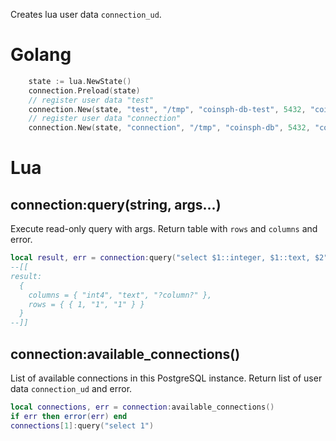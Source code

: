 Creates lua user data `connection_ud`.

# Golang

```go
	state := lua.NewState()
	connection.Preload(state)
	// register user data "test"
	connection.New(state, "test", "/tmp", "coinsph-db-test", 5432, "coinsph-user-test", "coinsph-password")
	// register user data "connection"
	connection.New(state, "connection", "/tmp", "coinsph-db", 5432, "coinsph-user", "coinsph-password")
```

# Lua

## connection:query(string, args...)

Execute read-only query with args. Return table with `rows` and `columns` and error.

```lua
local result, err = connection:query("select $1::integer, $1::text, $2", 1, "tests")
--[[
result:
  {
    columns = { "int4", "text", "?column?" },
    rows = { { 1, "1", "1" } }
  }
--]]
```

## connection:available_connections()

List of available connections in this PostgreSQL instance. Return list of user data `connection_ud` and error.

```lua
local connections, err = connection:available_connections()
if err then error(err) end
connections[1]:query("select 1")
```
